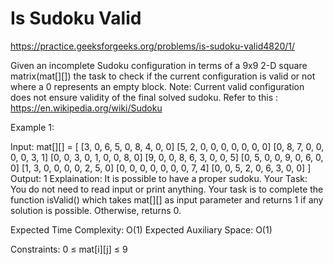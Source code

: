 # Is Sudoku Valid


https://practice.geeksforgeeks.org/problems/is-sudoku-valid4820/1/


Given an incomplete Sudoku configuration in terms of a 9x9  2-D square matrix(mat[][]) the task to check if the current configuration is valid or not where a 0 represents an empty block.
Note: Current valid configuration does not ensure validity of the final solved sudoku. 
Refer to this : https://en.wikipedia.org/wiki/Sudoku

Example 1:

Input: mat[][] = [
[3, 0, 6, 5, 0, 8, 4, 0, 0]
[5, 2, 0, 0, 0, 0, 0, 0, 0]
[0, 8, 7, 0, 0, 0, 0, 3, 1]
[0, 0, 3, 0, 1, 0, 0, 8, 0]
[9, 0, 0, 8, 6, 3, 0, 0, 5]
[0, 5, 0, 0, 9, 0, 6, 0, 0]
[1, 3, 0, 0, 0, 0, 2, 5, 0]
[0, 0, 0, 0, 0, 0, 0, 7, 4]
[0, 0, 5, 2, 0, 6, 3, 0, 0]
]
Output: 1
Explaination: It is possible to have a
proper sudoku.
Your Task:
You do not need to read input or print anything. Your task is to complete the function isValid() which takes mat[][] as input parameter and returns 1 if any solution is possible. Otherwise, returns 0.

Expected Time Complexity: O(1)
Expected Auxiliary Space: O(1)

Constraints:
0 ≤ mat[i][j] ≤ 9
